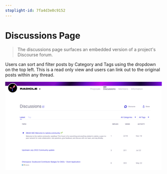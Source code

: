 ```yaml
---
stoplight-id: 7fa4d3e0c9152
---
```


# Discussions Page

> The discussions page surfaces an embedded version of a project's Discourse forum.

Users can sort and filter posts by Category and Tags using the dropdown on the top left. This is a read only view and users can link out to the original posts within any thread.

![Discussions Page](../../../assets/images/radicle-discussions.png)


